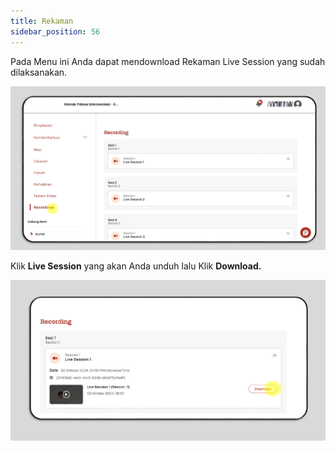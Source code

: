 ```yaml
---
title: Rekaman
sidebar_position: 56
---
```

Pada Menu ini Anda dapat mendownload Rekaman Live Session yang sudah dilaksanakan.

![](/img/rekaman.png)

Klik **Live Session** yang akan Anda unduh lalu Klik **Download.**

![](/img/download-recording.png)
